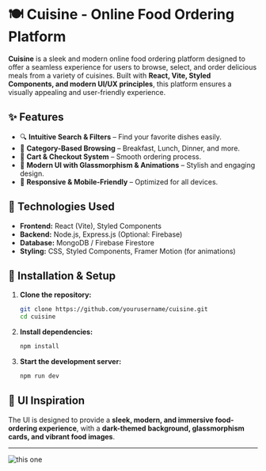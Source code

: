  # 🍽️ Cuisine - Online Food Ordering Platform  

**Cuisine** is a sleek and modern online food ordering platform designed to offer a seamless experience for users to browse, select, and order delicious meals from a variety of cuisines. Built with **React, Vite, Styled Components, and modern UI/UX principles**, this platform ensures a visually appealing and user-friendly experience.  

## ✨ Features  
- 🔍 **Intuitive Search & Filters** – Find your favorite dishes easily.  
- 🍕 **Category-Based Browsing** – Breakfast, Lunch, Dinner, and more.  
- 🛒 **Cart & Checkout System** – Smooth ordering process.  
- 🌟 **Modern UI with Glassmorphism & Animations** – Stylish and engaging design.  
- 📱 **Responsive & Mobile-Friendly** – Optimized for all devices.  

## 🚀 Technologies Used  
- **Frontend:** React (Vite), Styled Components  
- **Backend:** Node.js, Express.js (Optional: Firebase)  
- **Database:** MongoDB / Firebase Firestore  
- **Styling:** CSS, Styled Components, Framer Motion (for animations)  

## 📌 Installation & Setup  
1. **Clone the repository:**  
   ```sh
   git clone https://github.com/yourusername/cuisine.git
   cd cuisine
   ```
2. **Install dependencies:**  
   ```sh
   npm install
   ```
3. **Start the development server:**  
   ```sh
   npm run dev
   ```

## 🎨 UI Inspiration  
The UI is designed to provide a **sleek, modern, and immersive food-ordering experience**, with a **dark-themed background, glassmorphism cards, and vibrant food images**.  

---


![this one](https://github.com/user-attachments/assets/5ba62212-c244-495d-9755-4596da67e0e5)


